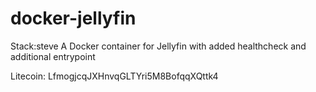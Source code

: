 # docker-jellyfin
Stack:steve A Docker container for Jellyfin with added healthcheck and additional entrypoint

Litecoin: LfmogjcqJXHnvqGLTYri5M8BofqqXQttk4